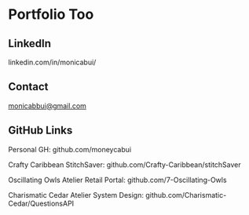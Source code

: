 # Portfolio Too

## LinkedIn
linkedin.com/in/monicabui/

## Contact
monicabbui@gmail.com

## GitHub Links

Personal GH:
github.com/moneycabui

Crafty Caribbean StitchSaver:
github.com/Crafty-Caribbean/stitchSaver

Oscillating Owls Atelier Retail Portal:
github.com/7-Oscillating-Owls

Charismatic Cedar Atelier System Design:
github.com/Charismatic-Cedar/QuestionsAPI
